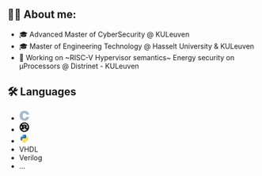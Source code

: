 ## 👨‍💻 About me:

- 🎓 Advanced Master of CyberSecurity @ KULeuven
- 🎓 Master of Engineering Technology @ Hasselt University & KULeuven
- 🔭 Working on ~RISC-V Hypervisor semantics~ Energy security on µProcessors @ Distrinet - KULeuven

## 🛠️ Languages

- <img src="https://github.com/devicons/devicon/blob/master/icons/c/c-original.svg" title="C" width="20" height="20"/>
- <img src="https://github.com/devicons/devicon/blob/master/icons/rust/rust-original.svg" title="Rust" width="20" height="20"/>
- <img src="https://github.com/devicons/devicon/blob/master/icons/python/python-original.svg" title="Python" width="20" height="20"/>
- VHDL
- Verilog
- ...
